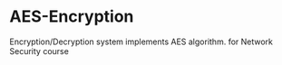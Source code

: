 # AES-Encryption
Encryption/Decryption system implements AES algorithm. for Network Security course

